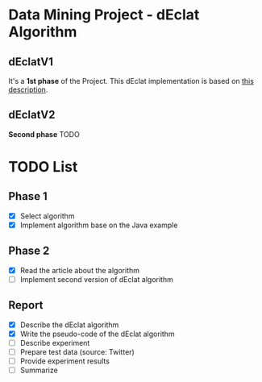 # Data Mining Project - dEclat Algorithm

## dEclatV1

It's a **1st phase** of the Project. This dEclat implementation is based on [this description](http://www.philippe-fournier-viger.com/spmf/Eclat_dEclat.php).


## dEclatV2

**Second phase** TODO

# TODO List

## Phase 1

- [x] Select algorithm
- [x] Implement algorithm base on the Java example

## Phase 2

- [x] Read the article about the algorithm
- [ ] Implement second version of dEclat algorithm

## Report

- [x] Describe the dEclat algorithm
- [x] Write the pseudo-code of the dEclat algorithm
- [ ] Describe experiment
- [ ] Prepare test data (source: Twitter)
- [ ] Provide experiment results
- [ ] Summarize
